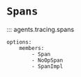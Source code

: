# `Spans`

::: agents.tracing.spans

    options:
        members:
            - Span
            - NoOpSpan
            - SpanImpl
